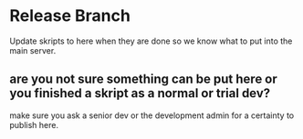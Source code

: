 # Release Branch

Update skripts to here when they are done so we know what to put into the main server.

## are you not sure something can be put here or you finished a skript as a normal or trial dev?
make sure you ask a senior dev or the development admin for a certainty to publish here.
